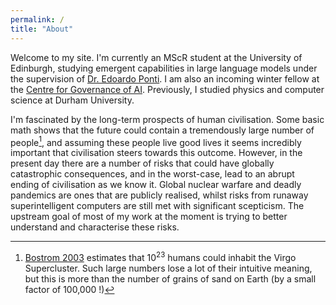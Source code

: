 ```yaml
---
permalink: /
title: "About"
---
```


Welcome to my site. I'm currently an MScR student at the University of Edinburgh, studying emergent capabilities in large language models under the supervision of [Dr. Edoardo Ponti](https://ducdauge.github.io/). I am also an incoming winter fellow at the [Centre for Governance of AI](https://www.governance.ai/). Previously, I studied physics and computer science at Durham University. 

I'm fascinated by the long-term prospects of human civilisation. Some basic math shows that the future could contain a tremendously large number of people[^1], and assuming these people live good lives it seems incredibly important that civilisation steers towards this outcome. However, in the present day there are a number of risks that could have globally catastrophic consequences, and in the worst-case, lead to an abrupt ending of civilisation as we know it. Global nuclear warfare and deadly pandemics are ones that are publicly realised, whilst risks from runaway superintelligent computers are still met with significant scepticism. The upstream goal of most of my work at the moment is trying to better understand and characterise these risks.


[^1]: [Bostrom 2003](https://nickbostrom.com/papers/astronomical-waste/) estimates that 10<sup>23</sup> humans could inhabit the Virgo Supercluster. Such large numbers lose a lot of their intuitive meaning, but this is more than the number of grains of sand on Earth (by a small factor of 100,000 !)